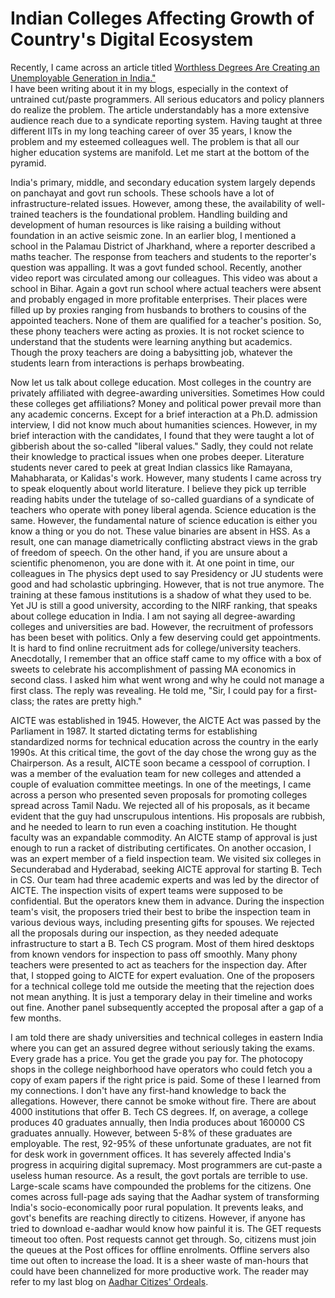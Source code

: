 # Indian Colleges Affecting Growth of Country's Digital Ecosystem 

Recently, I came across an article titled [Worthless Degrees Are Creating an Unemployable Generation in India."](https://www.bloomberg.com/news/articles/2023-04-17/india-s-worthless-college-degrees-undercut-world-s-fastest-growing-major-economy#xj4y7vzkg)  
I have been writing about it in my blogs, especially in the context of untrained cut/paste programmers. All serious educators and policy
planners do realize the problem. The
article understandably has a more extensive audience reach due to a syndicate reporting system. Having taught at three different IITs in my long teaching career 
of over 35 years, I know the problem and my esteemed colleagues well. The problem is that all our higher education systems are manifold. Let me start at
the bottom of the pyramid. 

India's primary, middle, and secondary education system largely depends on panchayat and govt run schools. These schools have
a lot of infrastructure-related issues. However, among these, the availability of well-trained teachers is the foundational problem. Handling building and development of human resources is like raising 
a building without foundation in an active seismic zone. In an earlier blog, I mentioned a school in the Palamau District of Jharkhand, where
a reporter described a maths teacher. The response from teachers and students to the reporter's question was appalling. It was a govt funded
school. Recently, another video report was circulated among our colleagues. This video was about a school in Bihar. Again a govt run school 
where actual teachers were absent and probably engaged in more profitable enterprises. Their places were filled up by proxies ranging from 
husbands to brothers to cousins of the appointed teachers. None of them are qualified for a teacher's position. So, these phony teachers
were acting as proxies. It is not rocket science to understand that the students were learning anything but academics. Though the proxy teachers
are doing a babysitting job, whatever the students learn from interactions is perhaps browbeating. 

Now let us talk about college education. Most colleges in the country are privately affiliated with degree-awarding universities. Sometimes
How could these colleges get affiliations? Money and political power prevail more than any academic concerns. Except for a brief interaction at
a Ph.D. admission interview, I did not know much about humanities sciences. However, in my brief interaction with the candidates, I found that they were 
taught a lot of gibberish about the so-called "liberal values."  Sadly, they could not relate their knowledge to practical issues when one
probes deeper. Literature students never cared to peek at great Indian classics like Ramayana, Mahabharata, or Kalidas's work. However, 
many students I came across try to speak eloquently about world literature. I believe they pick up terrible reading habits under the tutelage of so-called
guardians of a syndicate of teachers who operate with poney liberal agenda. Science education is the same. However, the fundamental nature of science education is either you know a thing or you do not. These value binaries are absent in HSS. As
a result, one can manage diametrically conflicting abstract views in the grab of freedom of speech. On the other hand, if you are unsure
about a scientific phenomenon, you are done with it. At one point in time, our colleagues in
The physics dept used to say Presidency or JU students were good and had scholastic upbringing. However, that is not true anymore. The training at 
these famous institutions is a shadow of what they used to be. Yet JU is still a good university, according to the NIRF ranking, that speaks about 
college education in India. I am not saying all degree-awarding colleges and universities are bad. However, the recruitment of professors has 
been beset with politics. Only a few deserving could get appointments. It is hard to find online recruitment ads for
college/university teachers. Anecdotally, I remember that an office staff came to my office with a box of sweets to celebrate his accomplishment
of passing MA economics in second class. I asked him what went wrong and why he could not manage a first class. The reply was revealing. 
He told me, "Sir, I could pay for a first-class; the rates are pretty high."

AICTE was established in 1945. However, the AICTE Act was passed by the Parliament in 1987. It started dictating terms for establishing  
standardized norms for technical education across the country in the early 1990s. At this critical time, the govt of the day chose the wrong guy
as the Chairperson. As a result, AICTE soon became a cesspool of corruption. I was a member of the evaluation team for new colleges and attended a 
couple of evaluation committee meetings. In one of the meetings, I came across a person who presented seven proposals for promoting colleges spread 
across Tamil Nadu. We rejected all of his proposals, as it became evident that the guy had unscrupulous intentions. His proposals are 
rubbish, and he needed to learn to run even a coaching institution. He thought faculty was an expandable commodity. An AICTE stamp of approval 
is just enough to run a racket of distributing certificates. On another occasion, I was an expert member of a field inspection team. We 
visited six colleges in Secunderabad and Hyderabad, seeking AICTE approval for starting B. Tech in CS. Our team had three academic experts 
and was led by the director of AICTE. The inspection visits of expert teams were supposed to be confidential. But the operators knew them in 
advance. During the inspection team's visit, the proposers tried their
best to bribe the inspection team in various devious ways, including presenting gifts for spouses. We rejected all the proposals during 
our inspection, as they needed adequate infrastructure to start a B. Tech CS program. Most of them hired desktops from known 
vendors for inspection to pass off smoothly. Many phony teachers were presented to act as teachers for the inspection day. After that, I stopped going
to AICTE for expert evaluation. One of the proposers for a technical college told me outside the meeting that the rejection does not
mean anything. It is just a temporary delay in their timeline and works out fine. Another panel subsequently accepted the proposal after
a gap of a few months. 

I am told there are shady universities and technical colleges in eastern India where you can get an assured degree without seriously taking the exams. 
Every grade has a price. You get the grade you pay for. The photocopy shops in the college neighborhood have operators who could 
fetch you a copy of exam papers if the right price is paid. Some of these I learned from my connections. I don't have any first-hand knowledge to back
the allegations. However, there cannot be smoke without fire. There are about 4000 institutions that offer B. Tech CS degrees. If, on
average, a college produces 40 graduates annually, then India produces about 160000 CS graduates annually. However, between 5-8% of these graduates
are employable. The rest, 92-95% of these unfortunate graduates, are not fit for desk work in government offices. It has severely affected India's
progress in acquiring digital supremacy. Most programmers are cut-paste a useless human resource. As a result, the govt portals are 
terrible to use. Large-scale scams have compounded the problems for the citizens. One comes across full-page ads saying that the Aadhar system of
transforming India's socio-economically poor rural population. It prevents leaks, and govt's benefits are reaching directly to citizens. However, if
anyone has tried to download e-aadhar would know how painful it is. The GET requests timeout too often. Post requests cannot get through. 
So, citizens must join the queues at the Post offices for offline enrolments. Offline servers also time out often to increase the load. It
is a sheer waste of man-hours that could have been channelized for more productive work. The reader may refer to my last blog on [Aadhar 
Citizes' Ordeals](./AadharUpdate.md).  

